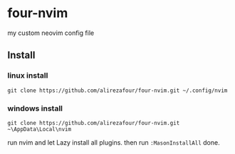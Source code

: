# four-nvim
my custom neovim config file
## Install
### linux install
`git clone https://github.com/alirezafour/four-nvim.git ~/.config/nvim`
### windows install
`git clone https://github.com/alirezafour/four-nvim.git ~\AppData\Local\nvim`  

run nvim and let Lazy install all plugins.
then run `:MasonInstallAll`
done.
